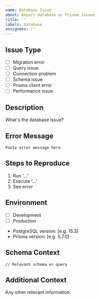 ```yaml
---
name: Database Issue
about: Report database or Prisma issues
title: ''
labels: database
assignees: ''
---
```


## Issue Type

- [ ] Migration error
- [ ] Query issue
- [ ] Connection problem
- [ ] Schema issue
- [ ] Prisma client error
- [ ] Performance issue

## Description

What's the database issue?

## Error Message

```
Paste error message here
```

## Steps to Reproduce

1. Run '...'
2. Execute '...'
3. See error

## Environment

- [ ] Development
- [ ] Production
- PostgreSQL version: [e.g. 15.3]
- Prisma version: [e.g. 5.7.0]

## Schema Context

```prisma
// Relevant schema or query
```

## Additional Context

Any other relevant information.
